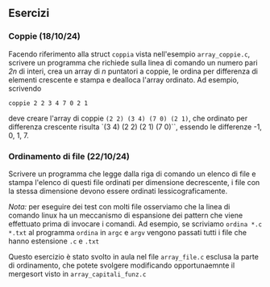 ## Esercizi


### Coppie (18/10/24)

Facendo riferimento alla struct `coppia` vista nell'esempio `array_coppie.c`, scrivere un programma che richiede sulla linea di comando un numero pari *2n* di interi, crea un array di *n* puntatori a coppie, le ordina per differenza di elementi crescente e stampa e dealloca l'array ordinato. Ad esempio, scrivendo
```
coppie 2 2 3 4 7 0 2 1
```
deve creare l'array di coppie `(2 2) (3 4) (7 0) (2 1)`, che ordinato per differenza crescente risulta 
`(3 4) (2 2) (2 1) (7 0)``, essendo le differenze -1, 0, 1, 7.



### Ordinamento di file (22/10/24)

Scrivere un programma che legge dalla riga di comando un elenco di file e stampa 
l'elenco di  questi file ordinati per dimensione decrescente, 
i file con la stessa dimensione devono essere ordinati lessicograficamente.

*Nota:* per eseguire dei test con molti file osserviamo che la linea di comando
linux ha un meccanismo di espansione dei pattern che viene effettuato prima
di invocare i comandi. Ad esempio, se scriviamo `ordina *.c *.txt` al programma 
`ordina` in `argc` e `argv` vengono passati tutti i file che hanno estensione `.c` e `.txt`

Questo esercizio è stato svolto in aula nel file `array_file.c` esclusa la parte di ordinamento, che 
potete svolgere modificando opportunaemnte il mergesort visto in `array_capitali_funz.c`


